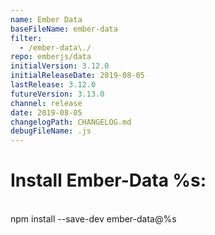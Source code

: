 ```yaml
---
name: Ember Data
baseFileName: ember-data
filter:
  - /ember-data\./
repo: emberjs/data
initialVersion: 3.12.0
initialReleaseDate: 2019-08-05
lastRelease: 3.12.0
futureVersion: 3.13.0
channel: release
date: 2019-08-05
changelogPath: CHANGELOG.md
debugFileName: .js
---
```

# Install Ember-Data %s:
<br>
npm install --save-dev ember-data@%s

